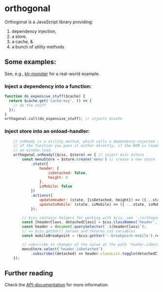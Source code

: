 # orthogonal
Orthogonal is a JavaScript library providing:
 
 1) dependency injection,
 1) a store,
 1) a cache, &
 1) a bunch of utility methods
 
## Some examples:

See, e.g., [klr-monster](https://github.com/fivebyfive-se/klr-monster/blob/master/client/src/js/main.js)
for a real-world example.

### Inject a dependency into a function:
```js
function do_expensive_stuff($cache) {
  return $cache.get('cache-key', () => {
    // do the stuff
  });
}
orthogonal.call(do_expensive_stuff); // injects $cache
```

### Inject store into an onload-handler:
```js
    // onReady is a utility method, which calls a dependency-injected version
    // of the function you pass it either directly, if the DOM is loaded, or
    // on window.load. 
    orthogonal.onReady(($css, $store) => { // inject $css $store
        const menuStore = $store.create('menu') // create a new store
            .state({
                header: {
                    isDetached: false,
                    height: 0
                },
                isMobile: false
            })
            .actions({
                updateHeader: (state, {isDetached, height}) => ({...state, header: { isDetached, height }}),
                updateIsMobile: (state, isMobile) => ({ ...state, isMobile }),
            });

        // $css contains helpers for working with $css, see `./orthogonal.extensions.js`
        const [headerClass, detachedClass] = $css.classNames('header', 'detached'); // => ['header', 'header--detached']
        const header = document.querySelector(`.${headerClass}`);
        // => $css.getVar() parses and returns css variables
        const mobileBreakpoint = +$css.getVar('--breakpoint-mobile').replace('px', '');

        // subscribe to changes of the value at the path `header.isDetached` in the store
        menuStore.select('header.isDetached')
            .subscribe((detached) => header.classList.toggle(detachedClass, detached));
    });
```

## Further reading
Check the [API-documentation](https://fivebyfive-se.github.io/orthogonal/) for more information.
